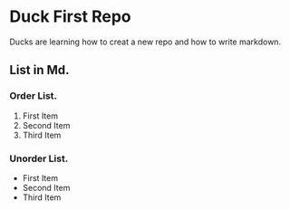 # Duck First Repo

Ducks are learning how to creat a new repo and how to write markdown.


## List in Md.

### Order List.
1. First Item
2. Second Item
3. Third Item


### Unorder List.
- First Item
- Second Item
- Third Item
